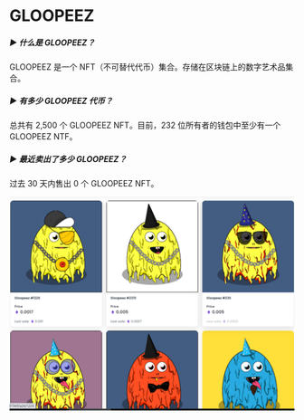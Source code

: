 # GLOOPEEZ

##### ▶ 什么是 GLOOPEEZ？

GLOOPEEZ 是一个 NFT（不可替代代币）集合。存储在区块链上的数字艺术品集合。

##### ▶ 有多少 GLOOPEEZ 代币？

总共有 2,500 个 GLOOPEEZ NFT。目前，232 位所有者的钱包中至少有一个 GLOOPEEZ NTF。

##### ▶ 最近卖出了多少 GLOOPEEZ？

过去 30 天内售出 0 个 GLOOPEEZ NFT。

![NFT](image-20220826154455285.png)
